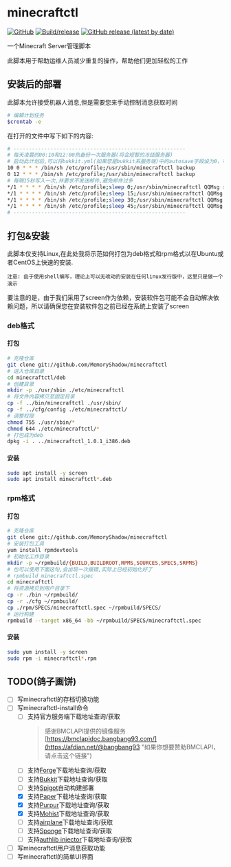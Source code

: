 # minecraftctl

[![GitHub](https://img.shields.io/github/license/MemoryShadow/minecraftctl)](LICENSE "查看协议")
[![Build/release](https://github.com/MemoryShadow/minecraftctl/actions/workflows/AutoReleases.yml/badge.svg?branch=master)](https://github.com/MemoryShadow/minecraftctl/actions/workflows/main.yml)
[![GitHub release (latest by date)](https://img.shields.io/github/downloads/MemoryShadow/minecraftctl/latest/total)](https://github.com/MemoryShadow/minecraftctl/releases/latest)

一个Minecraft Server管理脚本

此脚本用于帮助运维人员减少重复的操作，帮助他们更加轻松的工作

## 安装后的部署

此脚本允许接受机器人消息,但是需要您来手动控制消息获取时间

```bash
# 编辑计划任务
$crontab -e
```

在打开的文件中写下如下的内容:

```bash
# --------------------------------------------------------
# 每天凌晨的00:10和12:00热备份一次服务器(将会短暂的冻结服务器)
# 启动此计划后,可以将bukkit.yml(如果您是bukkit系服务端)中的autosave字段设为0，可有效避免储存计划的大量IO导致的崩服
10 0 * * * /bin/sh /etc/profile;/usr/sbin/minecraftctl backup
0 12 * * * /bin/sh /etc/profile;/usr/sbin/minecraftctl backup
# 每隔15秒写入一次,并要求不发送邮件,避免邮件过多
*/1 * * * * /bin/sh /etc/profile;sleep 0;/usr/sbin/minecraftctl QQMsg >/dev/null 2>/dev/null
*/1 * * * * /bin/sh /etc/profile;sleep 15;/usr/sbin/minecraftctl QQMsg >/dev/null 2>/dev/null
*/1 * * * * /bin/sh /etc/profile;sleep 30;/usr/sbin/minecraftctl QQMsg >/dev/null 2>/dev/null
*/1 * * * * /bin/sh /etc/profile;sleep 45;/usr/sbin/minecraftctl QQMsg >/dev/null 2>/dev/null
# --------------------------------------------------------
```

## 打包&安装

此脚本仅支持Linux,在此处我将示范如何打包为deb格式和rpm格式以在Ubuntu或者CentOS上快速的安装.

`注意: 由于使用shell编写，理论上可以无改动的安装在任何linux发行版中，这里只是做一个演示`

要注意的是，由于我们采用了screen作为依赖，安装软件包可能不会自动解决依赖问题，所以请确保您在安装软件包之前已经在系统上安装了screen

### deb格式

#### 打包

```bash
# 克隆仓库
git clone git://github.com/MemoryShadow/minecraftctl
# 进入仓库目录
cd minecraftctl/deb
# 创建目录
mkdir -p ./usr/sbin ./etc/minecraftctl
# 将文件内容拷贝至固定目录
cp -f ../bin/minecraftctl ./usr/sbin/
cp -f ../cfg/config ./etc/minecraftctl/
# 调整权限
chmod 755 ./usr/sbin/*
chmod 644 ./etc/minecraftctl/*
# 打包成为deb
dpkg -i . ../minecraftctl_1.0.1_i386.deb
```

#### 安装

```bash
sudo apt install -y screen
sudo apt install minecraftctl*.deb
```

### rpm格式

#### 打包

```bash
# 克隆仓库
git clone git://github.com/MemoryShadow/minecraftctl
# 安装打包工具
yum install rpmdevtools
# 初始化工作目录
mkdir -p ~/rpmbuild/{BUILD,BUILDROOT,RPMS,SOURCES,SPECS,SRPMS}
# 也可以使用下面这句,会出现一次报错,实际上已经初始化好了
# rpmbuild minecraftctl.spec
cd minecraftctl
# 将资源拷贝到用户目录下
cp -r ./bin ~/rpmbuild/
cp -r ./cfg ~/rpmbuild/
cp ./rpm/SPECS/minecraftctl.spec ~/rpmbuild/SPECS/
# 运行构建
rpmbuild --target x86_64 -bb ~/rpmbuild/SPECS/minecraftctl.spec
```

#### 安装

```bash
sudo yum install -y screen
sudo rpm -i minecraftctl*.rpm
```

## TODO(鸽子画饼)

- [ ] 写minecraftctl的存档切换功能
- [ ] 写minecraftctl-install命令
  - [ ] 支持官方服务端下载地址查询/获取
    > 感谢BMCLAPI提供的镜像服务[https://bmclapidoc.bangbang93.com/](https://afdian.net/@bangbang93 "如果你想要赞助BMCLAPI，请点击这个链接")
  - [ ] 支持[Forge](https://files.minecraftforge.net/net/minecraftforge/forge/ "点击前往")下载地址查询/获取
  - [ ] 支持[Bukkit](https://dev.bukkit.org "点击前往")下载地址查询/获取
  - [ ] 支持[Spigot](https://www.spigotmc.org/ "点击前往")自动构建部署
  - [x] 支持[Paper](https://papermc.io/ "点击前往")下载地址查询/获取
  - [x] 支持[Purpur](https://purpurmc.org/ "点击前往")下载地址查询/获取
  - [x] 支持[Mohist](https://mohistmc.com/ "点击前往")下载地址查询/获取
  - [ ] 支持[airplane](https://airplane.gg/ "点击前往")下载地址查询/获取
  - [ ] 支持[Sponge](https://github.com/SpongePowered/SpongeForge "点击前往")下载地址查询/获取
  - [ ] 支持[authlib injector](https://github.com/yushijinhun/authlib-injector "点击前往")下载地址查询/获取
- [ ] 写minecraftctl用户消息获取功能
- [ ] 写minecraftctl的简单UI界面
